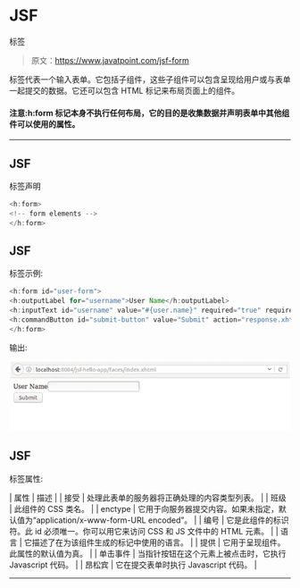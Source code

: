 # JSF

<form>标签</form>

> 原文：<https://www.javatpoint.com/jsf-form>

<form>标签代表一个输入表单。它包括子组件，这些子组件可以包含呈现给用户或与表单一起提交的数据。它还可以包含 HTML 标记来布局页面上的组件。</form>

#### 注意:h:form 标记本身不执行任何布局，它的目的是收集数据并声明表单中其他组件可以使用的属性。

* * *

## JSF

<form>标签声明</form>

```java
<h:form>
<!-- form elements -->
</h:form>

```

## JSF

<form>标签示例:</form>

```java
<h:form id="user-form">
<h:outputLabel for="username">User Name</h:outputLabel>
<h:inputText id="username" value="#{user.name}" required="true" requiredMessage="Username is required"/><br/>
<h:commandButton id="submit-button" value="Submit" action="response.xhtml"/>
</h:form>

```

输出:

![JSF H form tag 1](img/dc23dfd0c2d3a29926cd3f9b458f1cd5.png)

## JSF

<form>标签属性:</form>

| 属性 | 描述 |
| 接受 | 处理此表单的服务器将正确处理的内容类型列表。 |
| 班级 | 此组件的 CSS 类名。 |
| enctype | 它用于向服务器提交内容。如果未指定，默认值为“application/x-www-form-URL encoded”。 |
| 编号 | 它是此组件的标识符。此 id 必须唯一。你可以用它来访问 CSS 和 JS 文件中的 HTML 元素。 |
| 语言 | 它描述了在为该组件生成的标记中使用的语言。 |
| 提供 | 它用于呈现组件。此属性的默认值为真。 |
| 单击事件 | 当指针按钮在这个元素上被点击时，它执行 Javascript 代码。 |
| 昂松宾 | 它在提交表单时执行 Javascript 代码。 |

* * *